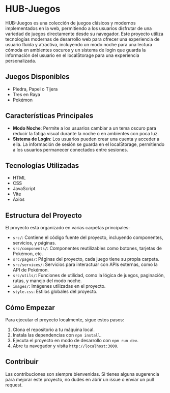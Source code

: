 # HUB-Juegos

HUB-Juegos es una colección de juegos clásicos y modernos implementados en la web, permitiendo a los usuarios disfrutar de una variedad de juegos directamente desde su navegador. Este proyecto utiliza tecnologías modernas de desarrollo web para ofrecer una experiencia de usuario fluida y atractiva, incluyendo un modo noche para una lectura cómoda en ambientes oscuros y un sistema de login que guarda la información del usuario en el localStorage para una experiencia personalizada.

## Juegos Disponibles

- Piedra, Papel o Tijera
- Tres en Raya
- Pokémon

## Características Principales

- **Modo Noche**: Permite a los usuarios cambiar a un tema oscuro para reducir la fatiga visual durante la noche o en ambientes con poca luz.
- **Sistema de Login**: Los usuarios pueden crear una cuenta y acceder a ella. La información de sesión se guarda en el localStorage, permitiendo a los usuarios permanecer conectados entre sesiones.

## Tecnologías Utilizadas

- HTML
- CSS
- JavaScript
- Vite
- Axios

## Estructura del Proyecto

El proyecto está organizado en varias carpetas principales:

- `src/`: Contiene el código fuente del proyecto, incluyendo componentes, servicios, y páginas.
- `src/components/`: Componentes reutilizables como botones, tarjetas de Pokémon, etc.
- `src/pages/`: Páginas del proyecto, cada juego tiene su propia carpeta.
- `src/services/`: Servicios para interactuar con APIs externas, como la API de Pokémon.
- `src/utils/`: Funciones de utilidad, como la lógica de juegos, paginación, rutas, y manejo del modo noche.
- `images/`: Imágenes utilizadas en el proyecto.
- `style.css`: Estilos globales del proyecto.

## Cómo Empezar

Para ejecutar el proyecto localmente, sigue estos pasos:

1. Clona el repositorio a tu máquina local.
2. Instala las dependencias con `npm install`.
3. Ejecuta el proyecto en modo de desarrollo con `npm run dev`.
4. Abre tu navegador y visita `http://localhost:3000`.

## Contribuir

Las contribuciones son siempre bienvenidas. Si tienes alguna sugerencia para mejorar este proyecto, no dudes en abrir un issue o enviar un pull request.